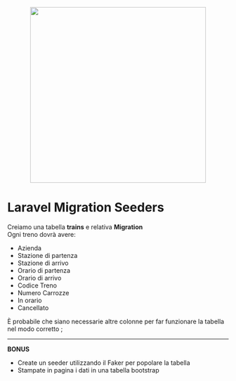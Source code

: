 <p align="center"><a href="https://laravel.com" target="_blank"><img src="https://raw.githubusercontent.com/laravel/art/master/logo-lockup/5%20SVG/2%20CMYK/1%20Full%20Color/laravel-logolockup-cmyk-red.svg" width="400"></a></p>

# Laravel Migration Seeders 

Creiamo una tabella **trains** e relativa **Migration**  
Ogni treno dovrà avere:  
- Azienda  
- Stazione di partenza  
- Stazione di arrivo  
- Orario di partenza  
- Orario di arrivo  
- Codice Treno  
- Numero Carrozze  
- In orario  
- Cancellato  

 È probabile che siano necessarie altre colonne per far funzionare la tabella nel modo corretto ;
 
 --- 
**BONUS**
- Create un seeder utilizzando il Faker per popolare la tabella
- Stampate in pagina i dati in una tabella bootstrap
